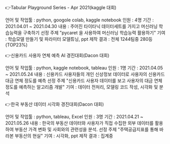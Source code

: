 👉Tabular Playground Series - Apr 2021(kaggle 대회)

언어 및 작업툴 : python, googole colab, kaggle notebook
인원 : 4명
기간 : 2021.04.01 ~ 2021.04.30
내용 : 주어진 타이타닉 데이터세트를 가지고 머신러닝 학습능력을 구축하기
선정 주제
"pycaret 을 사용하여 머신러닝 학습능력 활용하기"
기여 : 학습모델 만들기 및 파라미터 모델튜닝, ppt 제작
결과 : 전체 1244팀중 280등(TOP23%)


👉신용카드 사용자 연체 예측 AI 경진대회(Dacon 대회)

언어 및 작업툴 : python, kaggle notebook, tableau
인원 : 1명
기간 : 2021.04.05 ~ 2021.05.24
내용 : 신용카드 사용자들의 개인 신상정보 데이터로 사용자의 신용카드 대금 연체 정도를 예측
선정 주제
"신용카드 사용자 데이터를 보고 사용자의 대금 연체 정도를 예측하는 알고리즘 개발"
기여 : 데이터 전처리, 모델링 코드 작성, 시각화 및 분석


👉한국 부동산 데이터 시각화 경진대회(Dacon 대회)

언어 및 작업툴 : python, tableau, Excel
인원 : 3명
기간 : 2021.04.21 ~ 2021.05.26
내용 : 한국의 부동산 데이터와 사용자가 직접 수집한 외부 데이터를 활용하여 부동산 가격 변화 및 사회와의 관련성을 분석.
선정 주제
"주택공급지표를 통해 바라본 부동산의 현실"
기여 : 시각화, ppt 제작
결과 : 집계중